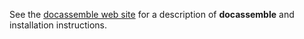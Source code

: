 See the [docassemble web site](https://docassemble.org) for
a description of **docassemble** and installation instructions.
